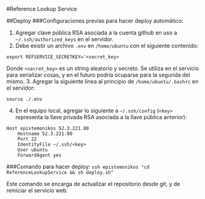 #Reference Lookup Service

##Deploy
###Configuraciones previas para hacer deploy automático:
1. Agregar clave pública RSA asociada a la cuenta github en uso a `~/.ssh/authorized_keys` en el servidor.
2. Debe existir un archivo `.env` en `/home/ubuntu` con el siguiente contenido:
```
export REFSERVICE_SECRETKEY='<secret_key>
```
Donde `<secret_key>` es un string aleatorio y secreto. Se utiliza en el servicio para serializar cosas, y en el futuro podría ocuparse para la segurida del mismo.
3. Agregar la siguiente línea al principio de `/home/ubuntu/.bashrc` en el servidor:
```
source ./.env
```
4. En el equipo local, agregar lo siguiente a `~/.ssh/config` (`<key>` representa la llave privada RSA asociada a la llave pública anterior):
```
Host epistemonikos 52.3.221.80
    Hostname 52.3.221.80
    Port 22
    IdentityFile ~/.ssh/<key>
    User ubuntu
    ForwardAgent yes
```


###Comando para hacer deploy:
`ssh epistemonikos "cd ReferenceLookupService && sh deploy.sh"`

Este comando se encarga de actualizar el repositorio desde git, y de 
reiniciar el servicio web.
